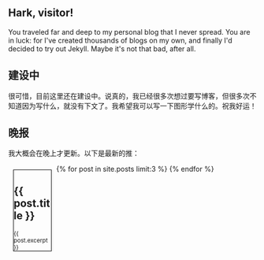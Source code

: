 ## Hark, visitor!

You traveled far and deep to my personal blog that I never spread. You are in luck: for I've created thousands of blogs on my own, and finally I'd decided to try out Jekyll. Maybe it's not that bad, after all. 

## 建设中 

很可惜，目前这里还在建设中。说真的，我已经很多次想过要写博客，但很多次不知道因为写什么，就没有下文了。我希望我可以写一下图形学什么的。祝我好运！

## 晚报

我大概会在晚上才更新。以下是最新的推：

<div>
  {% for post in site.posts limit:3 %}
    <div style="float: left; width: 15%; padding: 0px px 0px 5px; margin: 10px; border-color: black; border-style: solid; border-width: 1px;">
      <h2>{{ post.title }}</h2>
      <small>{{ post.excerpt }}</small>
    </div>
  {% endfor %} 
</div>
